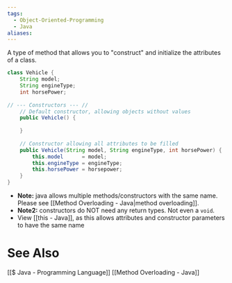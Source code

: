 ```yaml
---
tags:
  - Object-Oriented-Programming
  - Java
aliases:
---
```

A type of method that allows you to "construct" and initialize the attributes of a class. 
```java showlinenumbers
class Vehicle {
	String model;
	String engineType;
	int horsePower;
	
// --- Constructors --- //
	// Default constructor, allowing objects without values
	public Vehicle() {
		
	}
	
	// Constructor allowing all attributes to be filled	
	public Vehicle(String model, String engineType, int horsePower) {
		this.model      = model;
		this.engineType = engineType;
		this.horsePower = horsepower;
	}
}
```

- **Note:** java allows multiple methods/constructors with the same name. Please see [[Method Overloading - Java|method overloading]].
- **Note2:** constructors do NOT need any return types. Not even a `void`.
- View [[this - Java]], as this allows attributes and constructor parameters to have the same name

# See Also
[[$ Java - Programming Language]]
[[Method Overloading - Java]]
